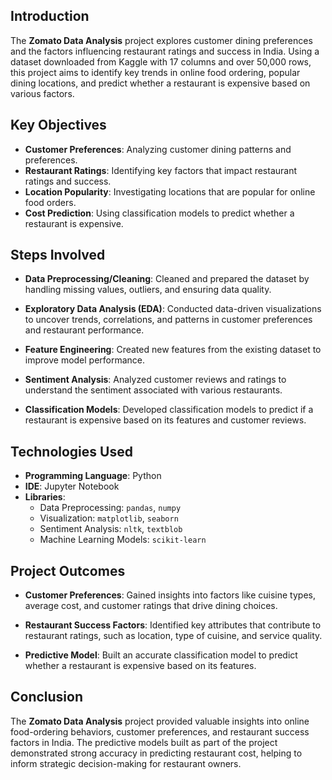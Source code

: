 ## Introduction

The **Zomato Data Analysis** project explores customer dining preferences and the factors influencing restaurant ratings and success in India. Using a dataset downloaded from Kaggle with 17 columns and over 50,000 rows, this project aims to identify key trends in online food ordering, popular dining locations, and predict whether a restaurant is expensive based on various factors.

## Key Objectives

- **Customer Preferences**: Analyzing customer dining patterns and preferences.
- **Restaurant Ratings**: Identifying key factors that impact restaurant ratings and success.
- **Location Popularity**: Investigating locations that are popular for online food orders.
- **Cost Prediction**: Using classification models to predict whether a restaurant is expensive.

## Steps Involved

- **Data Preprocessing/Cleaning**: Cleaned and prepared the dataset by handling missing values, outliers, and ensuring data quality.
  
- **Exploratory Data Analysis (EDA)**: Conducted data-driven visualizations to uncover trends, correlations, and patterns in customer preferences and restaurant performance.
  
- **Feature Engineering**: Created new features from the existing dataset to improve model performance.

- **Sentiment Analysis**: Analyzed customer reviews and ratings to understand the sentiment associated with various restaurants.
  
- **Classification Models**: Developed classification models to predict if a restaurant is expensive based on its features and customer reviews.

## Technologies Used

- **Programming Language**: Python
- **IDE**: Jupyter Notebook
- **Libraries**: 
  - Data Preprocessing: `pandas`, `numpy`
  - Visualization: `matplotlib`, `seaborn`
  - Sentiment Analysis: `nltk`, `textblob`
  - Machine Learning Models: `scikit-learn`

## Project Outcomes

- **Customer Preferences**: Gained insights into factors like cuisine types, average cost, and customer ratings that drive dining choices.
  
- **Restaurant Success Factors**: Identified key attributes that contribute to restaurant ratings, such as location, type of cuisine, and service quality.

- **Predictive Model**: Built an accurate classification model to predict whether a restaurant is expensive based on its features.


## Conclusion

The **Zomato Data Analysis** project provided valuable insights into online food-ordering behaviors, customer preferences, and restaurant success factors in India. The predictive models built as part of the project demonstrated strong accuracy in predicting restaurant cost, helping to inform strategic decision-making for restaurant owners.


